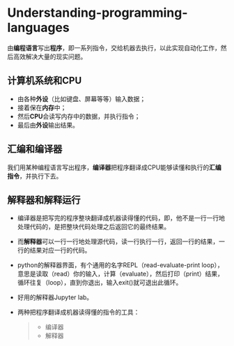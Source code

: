 # Understanding-programming-languages

由**编程语言**写出**程序**，即一系列指令，交给机器去执行，以此实现自动化工作，然后高效解决大量的现实问题。

## 计算机系统和CPU

* 由各种**外设**（比如键盘、屏幕等等）输入数据；
* 接着保在**内存**中；
* 然后**CPU**会读写内存中的数据，并执行指令；
* 最后由**外设**输出结果。

## 汇编和编译器

我们用某种编程语言写出程序，**编译器**把程序翻译成CPU能够读懂和执行的**汇编指令**，并执行下去。

## 解释器和解释运行

+ 编译器是把写完的程序整块翻译成机器读得懂的代码，即，他不是一行一行地处理代码的，是把整块代码处理之后返回它的最终结果。

+ 而**解释器**可以一行一行地处理源代码，读一行执行一行，返回一行的结果，一行的结果对应一行的代码。

+ python的解释器界面，有个通用的名字REPL（read-evaluate-print loop），意思是读取（read）你的输入，计算（evaluate），然后打印（print）结果，循环往复（loop），直到你退出，输入exit()就可退出此循环。

+ 好用的解释器Jupyter lab。

+ 两种把程序翻译成机器读得懂的指令的工具：

  > * 编译器
  > * 解释器

